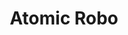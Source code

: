 ---
collection: rolLudoteca
title: 'Atomic Robo'
image: 221-atomic-robo-papel.jpeg
editorial: 'Nosolorol'
editorial_ref: 'LO021'
isbn:
type: 'Básico'
web: https://www.nosolorol.com/es/otros-juegos/221/221-atomic-robo-papel
format: 'Libro tapa dura'
system: 'Fate'
created_at: '2021-01-08T13:07:14+00:00'
---